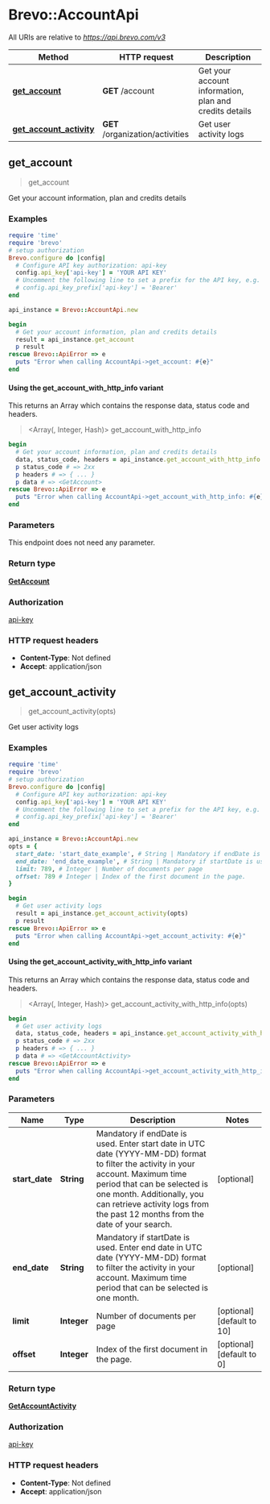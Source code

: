 # Brevo::AccountApi

All URIs are relative to *https://api.brevo.com/v3*

| Method | HTTP request | Description |
| ------ | ------------ | ----------- |
| [**get_account**](AccountApi.md#get_account) | **GET** /account | Get your account information, plan and credits details |
| [**get_account_activity**](AccountApi.md#get_account_activity) | **GET** /organization/activities | Get user activity logs |


## get_account

> <GetAccount> get_account

Get your account information, plan and credits details

### Examples

```ruby
require 'time'
require 'brevo'
# setup authorization
Brevo.configure do |config|
  # Configure API key authorization: api-key
  config.api_key['api-key'] = 'YOUR API KEY'
  # Uncomment the following line to set a prefix for the API key, e.g. 'Bearer' (defaults to nil)
  # config.api_key_prefix['api-key'] = 'Bearer'
end

api_instance = Brevo::AccountApi.new

begin
  # Get your account information, plan and credits details
  result = api_instance.get_account
  p result
rescue Brevo::ApiError => e
  puts "Error when calling AccountApi->get_account: #{e}"
end
```

#### Using the get_account_with_http_info variant

This returns an Array which contains the response data, status code and headers.

> <Array(<GetAccount>, Integer, Hash)> get_account_with_http_info

```ruby
begin
  # Get your account information, plan and credits details
  data, status_code, headers = api_instance.get_account_with_http_info
  p status_code # => 2xx
  p headers # => { ... }
  p data # => <GetAccount>
rescue Brevo::ApiError => e
  puts "Error when calling AccountApi->get_account_with_http_info: #{e}"
end
```

### Parameters

This endpoint does not need any parameter.

### Return type

[**GetAccount**](GetAccount.md)

### Authorization

[api-key](../README.md#api-key)

### HTTP request headers

- **Content-Type**: Not defined
- **Accept**: application/json


## get_account_activity

> <GetAccountActivity> get_account_activity(opts)

Get user activity logs

### Examples

```ruby
require 'time'
require 'brevo'
# setup authorization
Brevo.configure do |config|
  # Configure API key authorization: api-key
  config.api_key['api-key'] = 'YOUR API KEY'
  # Uncomment the following line to set a prefix for the API key, e.g. 'Bearer' (defaults to nil)
  # config.api_key_prefix['api-key'] = 'Bearer'
end

api_instance = Brevo::AccountApi.new
opts = {
  start_date: 'start_date_example', # String | Mandatory if endDate is used. Enter start date in UTC date (YYYY-MM-DD) format to filter the activity in your account. Maximum time period that can be selected is one month. Additionally, you can retrieve activity logs from the past 12 months from the date of your search.
  end_date: 'end_date_example', # String | Mandatory if startDate is used. Enter end date in UTC date (YYYY-MM-DD) format to filter the activity in your account. Maximum time period that can be selected is one month.
  limit: 789, # Integer | Number of documents per page
  offset: 789 # Integer | Index of the first document in the page.
}

begin
  # Get user activity logs
  result = api_instance.get_account_activity(opts)
  p result
rescue Brevo::ApiError => e
  puts "Error when calling AccountApi->get_account_activity: #{e}"
end
```

#### Using the get_account_activity_with_http_info variant

This returns an Array which contains the response data, status code and headers.

> <Array(<GetAccountActivity>, Integer, Hash)> get_account_activity_with_http_info(opts)

```ruby
begin
  # Get user activity logs
  data, status_code, headers = api_instance.get_account_activity_with_http_info(opts)
  p status_code # => 2xx
  p headers # => { ... }
  p data # => <GetAccountActivity>
rescue Brevo::ApiError => e
  puts "Error when calling AccountApi->get_account_activity_with_http_info: #{e}"
end
```

### Parameters

| Name | Type | Description | Notes |
| ---- | ---- | ----------- | ----- |
| **start_date** | **String** | Mandatory if endDate is used. Enter start date in UTC date (YYYY-MM-DD) format to filter the activity in your account. Maximum time period that can be selected is one month. Additionally, you can retrieve activity logs from the past 12 months from the date of your search. | [optional] |
| **end_date** | **String** | Mandatory if startDate is used. Enter end date in UTC date (YYYY-MM-DD) format to filter the activity in your account. Maximum time period that can be selected is one month. | [optional] |
| **limit** | **Integer** | Number of documents per page | [optional][default to 10] |
| **offset** | **Integer** | Index of the first document in the page. | [optional][default to 0] |

### Return type

[**GetAccountActivity**](GetAccountActivity.md)

### Authorization

[api-key](../README.md#api-key)

### HTTP request headers

- **Content-Type**: Not defined
- **Accept**: application/json

